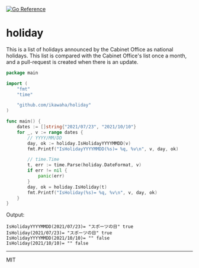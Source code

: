 [![Go Reference](https://pkg.go.dev/badge/github.com/ikawaha/holiday.svg)](https://pkg.go.dev/github.com/ikawaha/holiday)

# holiday

This is a list of holidays announced by the Cabinet Office as national holidays. This list
is compared with the Cabinet Office's list once a month, and a pull-request is created when
there is an update.

```go
package main

import (
	"fmt"
	"time"

	"github.com/ikawaha/holiday"
)

func main() {
	dates := []string{"2021/07/23", "2021/10/10"}
	for _, v := range dates {
		// YYYY/MM/DD
		day, ok := holiday.IsHolidayYYYYMMDD(v)
		fmt.Printf("IsHolidayYYYYMMDD(%s)= %q, %v\n", v, day, ok)

		// time.Time
		t, err := time.Parse(holiday.DateFormat, v)
		if err != nil {
			panic(err)
		}
		day, ok = holiday.IsHoliday(t)
		fmt.Printf("IsHoliday(%s)= %q, %v\n", v, day, ok)
	}
}
```

Output:
```text
IsHolidayYYYYMMDD(2021/07/23)= "スポーツの日" true
IsHoliday(2021/07/23)= "スポーツの日" true
IsHolidayYYYYMMDD(2021/10/10)= "" false
IsHoliday(2021/10/10)= "" false
```

---
MIT

